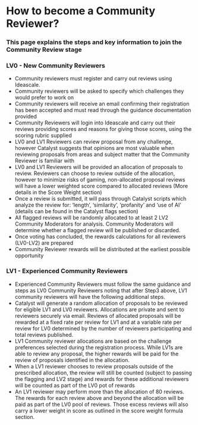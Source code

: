 # **How to become a Community Reviewer?**
### This page explains the steps and key information to join the Community Review stage

### **LV0 - New Community Reviewers**
* Community reviewers must register and carry out reviews using Ideascale. 
* Community reviewers will be asked to specify which challenges they would prefer to work on
* Community reviewers will receive an email confirming their registration has been accepted and must read through the guidance documentation provided 
* Community Reviewers will login into Ideascale and carry out their reviews providing scores and reasons for giving those scores, using the scoring rubric supplied
* LV0 and LV1 Reviewers can review proposal from any challenge, however Catalyst suggests that opinions are most valuable when reviewing proposals from areas and subject matter that the Community Reviewer is familiar with 
* LV0 and LV1 Reviewers will be provided an allocation of proposals to review. Reviewers can choose to review outside of the allocation, however to minimize risks of gaming, non-allocated proposal reviews will have a lower weighted score compared to allocated reviews (More details in the Score Weight section) 
* Once a review is submitted, it will pass through Catalyst scripts which analyze the review for: ‘length’, ‘similarity’, ‘profanity’ and ‘use of AI’ (details can be found in the Catalyst flags section)
* All flagged reviews will be randomly allocated to at least 2 LV2 Community Moderators for analysis. Community Moderators will determine whether a flagged review will be published or discarded. 
* Once voting has concluded, the rewards calculations for all reviewers (LV0-LV2) are prepared
* Community Reviewer rewards will be distributed at the earliest possible opportunity 

### **LV1 - Experienced Community Reviewers** 
* Experienced Community Reviewers  must follow the same guidance and steps as LV0 Community Reviewers noting that after Step3 above, LV1 community reviewers will have the following additional steps.  
* Catalyst will generate a random allocation of proposals to be reviewed for eligible LV1 and LV0 reviewers. Allocations are private and sent to reviewers securely via email. Reviews of allocated proposals will be rewarded at a fixed rate per review for LV1 and at a variable rate per review for LV0 determined by the number of reviewers participating and total reviews published. 
* LV1 Community reviewer allocations are based on the challenge preferences selected during the registration process. While LV1s are able to review any proposal, the higher rewards will be paid for the review of proposals identified in the allocation. 
* When a LV1 reviewer chooses to review proposals outside of the prescribed allocation, the review will still be counted (subject to passing the flagging and LV2 stage) and rewards for these additional reviewers will be counted as part of the LV0 pot of rewards    
* An LV1 reviewer may perform more than the allocation of 80 reviews. The rewards for each review above and beyond the allocation will be paid as part of the LV0 pool of reviews. Those excess reviews will also carry a lower weight in score as outlined in the score weight formula section.
